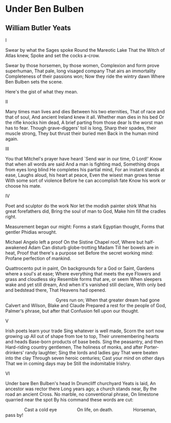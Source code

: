 # Under Ben Bulben
## William Butler Yeats
I

Swear by what the Sages spoke
Round the Mareotic Lake
That the Witch of Atlas knew,
Spoke and set the cocks a-crow.

Swear by those horsemen, by those women,
Complexion and form prove superhuman,
That pale, long visaged company
That airs an immortality
Completeness of their passions won;
Now they ride the wintry dawn
Where Ben Bulben sets the scene.

Here's the gist of what they mean.


II

Many times man lives and dies
Between his two eternities,
That of race and that of soul,
And ancient Ireland knew it all.
Whether man dies in his bed
Or the rifle knocks him dead,
A brief parting from those dear
Is the worst man has to fear.
Though grave-diggers' toil is long,
Sharp their spades, their muscle strong,
They but thrust their buried men
Back in the human mind again.


III

You that Mitchel's prayer have heard
`Send war in our time, O Lord!'
Know that when all words are said
And a man is fighting mad,
Something drops from eyes long blind
He completes his partial mind,
For an instant stands at ease,
Laughs aloud, his heart at peace,
Even the wisest man grows tense
With some sort of violence
Before he can accomplish fate
Know his work or choose his mate.


IV

Poet and sculptor do the work
Nor let the modish painter shirk
What his great forefathers did,
Bring the soul of man to God,
Make him fill the cradles right.

Measurement began our might:
Forms a stark Egyptian thought,
Forms that gentler Phidias wrought.

Michael Angelo left a proof
On the Sistine Chapel roof,
Where but half-awakened Adam
Can disturb globe-trotting Madam
Till her bowels are in heat,
Proof that there's a purpose set
Before the secret working mind:
Profane perfection of mankind.

Quattrocento put in paint,
On backgrounds for a God or Saint,
Gardens where a soul's at ease;
Where everything that meets the eye
Flowers and grass and cloudless sky
Resemble forms that are, or seem
When sleepers wake and yet still dream,
And when it's vanished still declare,
With only bed and bedstead there,
That Heavens had opened.

                                        Gyres run on;
When that greater dream had gone
Calvert and Wilson, Blake and Claude
Prepared a rest for the people of God,
Palmer's phrase, but after that
Confusion fell upon our thought.


V

Irish poets learn your trade
Sing whatever is well made,
Scorn the sort now growing up
All out of shape from toe to top,
Their unremembering hearts and heads
Base-born products of base beds.
Sing the peasantry, and then
Hard-riding country gentlemen,
The holiness of monks, and after
Porter-drinkers' randy laughter;
Sing the lords and ladies gay
That were beaten into the clay
Through seven heroic centuries;
Cast your mind on other days
That we in coming days may be
Still the indomitable Irishry.


VI

Under bare Ben Bulben's head
In Drumcliff churchyard Yeats is laid,
An ancestor was rector there
Long years ago; a church stands near,
By the road an ancient Cross.
No marble, no conventional phrase,
On limestone quarried near the spot
By his command these words are cut:

               Cast a cold eye
               On life, on death.
               Horseman, pass by!